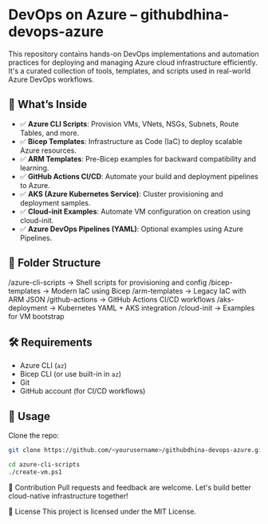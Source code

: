# DevOps on Azure – githubdhina-devops-azure

This repository contains hands-on DevOps implementations and automation practices for deploying and managing Azure cloud infrastructure efficiently. It's a curated collection of tools, templates, and scripts used in real-world Azure DevOps workflows.

## 🚀 What’s Inside

- ✅ **Azure CLI Scripts**: Provision VMs, VNets, NSGs, Subnets, Route Tables, and more.
- ✅ **Bicep Templates**: Infrastructure as Code (IaC) to deploy scalable Azure resources.
- ✅ **ARM Templates**: Pre-Bicep examples for backward compatibility and learning.
- ✅ **GitHub Actions CI/CD**: Automate your build and deployment pipelines to Azure.
- ✅ **AKS (Azure Kubernetes Service)**: Cluster provisioning and deployment samples.
- ✅ **Cloud-init Examples**: Automate VM configuration on creation using cloud-init.
- ✅ **Azure DevOps Pipelines (YAML)**: Optional examples using Azure Pipelines.

## 📁 Folder Structure
/azure-cli-scripts → Shell scripts for provisioning and config
/bicep-templates → Modern IaC using Bicep
/arm-templates → Legacy IaC with ARM JSON
/github-actions → GitHub Actions CI/CD workflows
/aks-deployment → Kubernetes YAML + AKS integration
/cloud-init → Examples for VM bootstrap

## 🛠 Requirements

- Azure CLI (`az`)
- Bicep CLI (or use built-in in `az`)
- Git
- GitHub account (for CI/CD workflows)

## 🧪 Usage

Clone the repo:
```bash
git clone https://github.com/<yourusername>/githubdhina-devops-azure.git

cd azure-cli-scripts
./create-vm.ps1
```

🙌 Contribution
Pull requests and feedback are welcome. Let's build better cloud-native infrastructure together!

📜 License
This project is licensed under the MIT License.
